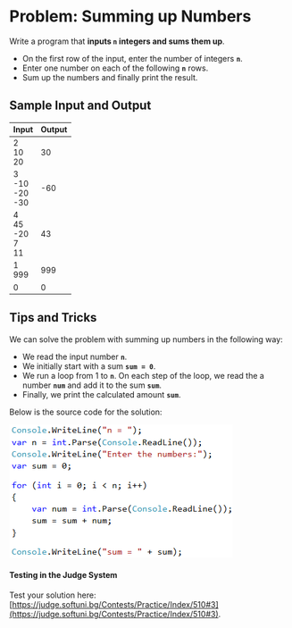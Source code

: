 # Problem: Summing up Numbers

Write a program that **inputs `n` integers and sums them up**.

* On the first row of the input, enter the number of integers **`n`**.
* Enter one number on each of the following **`n`** rows.
* Sum up the numbers and finally print the result.

## Sample Input and Output

| Input | Output |
| --- | --- |
| 2<br>10<br>20 | 30 |
| 3<br>-10<br>-20<br>-30 | -60 |
| 4<br>45<br>-20<br>7<br>11<br> | 43 |
| 1<br>999 | 999 | 
| 0 | 0 |

## Tips and Tricks

We can solve the problem with summing up numbers in the following way:
- We read the input number **`n`**.
- We initially start with a sum **`sum = 0`**.
- We run a loop from 1 to **`n`**. On each step of the loop, we read the a number **`num`** and add it to the sum **`sum`**.
- Finally, we print the calculated amount **`sum`**.

Below is the source code for the solution:

![](/assets/chapter-5-images/04.Sum-numbers-01.png)

#### Testing in the Judge System

Test your solution here: [https://judge.softuni.bg/Contests/Practice/Index/510#3](https://judge.softuni.bg/Contests/Practice/Index/510#3).
